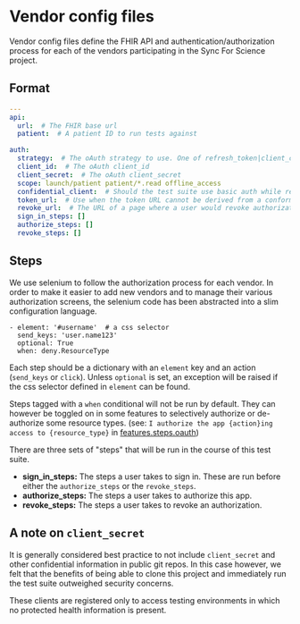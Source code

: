 # Vendor config files

Vendor config files define the FHIR API and authentication/authorization process for each of the vendors participating in the Sync For Science project.

## Format

```yaml
---
api:
  url:  # The FHIR base url
  patient:  # A patient ID to run tests against

auth:
  strategy:  # The oAuth strategy to use. One of refresh_token|client_credentials|none
  client_id:  # The oAuth client_id
  client_secret:  # The oAuth client_secret
  scope: launch/patient patient/*.read offline_access
  confidential_client:  # Should the test suite use basic auth while requesting tokens.
  token_url:  # Use when the token URL cannot be derived from a conformance statement
  revoke_url:  # The URL of a page where a user would revoke authorizations
  sign_in_steps: []
  authorize_steps: []
  revoke_steps: []
```

## Steps

We use selenium to follow the authorization process for each vendor. In order to make it easier to add new vendors and to manage their various authorization screens, the selenium code has been abstracted into a slim configuration language.

```
- element: '#username'  # a css selector
  send_keys: 'user.name123'
  optional: True
  when: deny.ResourceType
```

Each step should be a dictionary with an `element` key and an action (`send_keys` or `click`). Unless `optional` is set, an exception will be raised if the css selector defined in `element` can be found.

Steps tagged with a `when` conditional will not be run by default. They can however be toggled on in some features to selectively authorize or de-authorize some resource types. (see: `I authorize the app {action}ing access to {resource_type}` in [features.steps.oauth](https://github.com/sync-for-science/test-suite/blob/master/features/steps/oauth.py))

There are three sets of "steps" that will be run in the course of this test suite.

+ __sign_in_steps:__ The steps a user takes to sign in. These are run before either the `authorize_steps` or the `revoke_steps`.
+ **authorize_steps:** The steps a user takes to authorize this app.
+ **revoke_steps:** The steps a user takes to revoke an authorization.

## A note on `client_secret`

It is generally considered best practice to not include `client_secret` and other confidential information in public git repos. In this case however, we felt that the benefits of being able to clone this project and immediately run the test suite outweighed security concerns.

These clients are registered only to access testing environments in which no protected health information is present.
